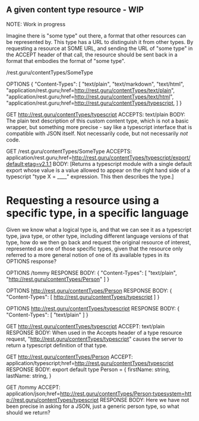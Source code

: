A given content type resource - WIP
-----------------------------------

NOTE: Work in progress

Imagine there is "some type" out there, a format that other resources can be represented by. This type has a URL to distinguish it from other types. By
requesting a resource at SOME URL, and sending the URL of "some type" in the ACCEPT header of that call, the resource should be sent back in a format that
embodies the format of "some type".

/rest.guru/contentTypes/SomeType

OPTIONS
{
    "Content-Types": [
        "text/plain",
        "text/markdown",
        "text/html",
        "application/rest.guru;href=http://rest.guru/contentTypes/text/plain",
        "application/rest.guru;href=http://rest.guru/contentTypes/text/html",
        "application/rest.guru;href=http://rest.guru/contentTypes/typescript,
    ]
}

GET http://rest.guru/contentTypes/typescript
ACCEPTS: text/plain
BODY: The plain text description of this custom content type, which is not a basic wrapper, but something more
precise - say like a typescript interface that is compatible with JSON itself. Not necessarily code, but not necessarily
*not* code.

GET /rest.guru/contentTypes/SomeType
ACCEPTS: application/rest.guru;href=http://rest.guru/contentTypes/typescript/export/default;etag=v2.1.1
BODY: [Returns a typescript module with a single default export whose value is a value allowed to appear on the
      right hand side of a typescript "type X = ____" expression. This then describes the type.]


# Requesting a resource using a specific type, in a specific language

Given we know what a logical type is, and that we can see it as a typescript type, java type, or other type, including
different language versions of that type, how do we then go back and request the original resource of interest, represented
as one of those specific types, given that the resource only referred to a more general notion of one of its available
types in its OPTIONS response?

OPTIONS /tommy
RESPONSE BODY: {
    "Content-Types": [
        "text/plain",
        "http://rest.guru/contentTypes/Person"
    ]
}

OPTIONS http://rest.guru/contentTypes/Person
RESPONSE BODY: {
    "Content-Types": [
        http://rest.guru/contentTypes/typescript
    ]
}

OPTIONS http://rest.guru/contentTypes/typescript
RESPONSE BODY: {
    "Content-Types": [
        "text/plain"
    ]
}

GET http://rest.guru/contentTypes/typescript
ACCEPT: text/plain
RESPONSE BODY:
    When used in the Accepts header of a type resource request, "http://rest.guru/contentTypes/typescript" causes the
    server to return a typescript definition of that type.

GET http://rest.guru/contentTypes/Person
ACCEPT: application/typescript;href=http://rest.guru/contentTypes/typescript
RESPONSE BODY:
    export default type Person = {
        firstName: string,
        lastName: string,
    }

GET /tommy
ACCEPT: application/json;href=http://rest.guru/contentTypes/Person;typesystem=http://rest.guru/contentTypes/typescript
RESPONSE BODY: 
    Here we have not been precise in asking for a JSON, just a generic person type, so what should we return?

